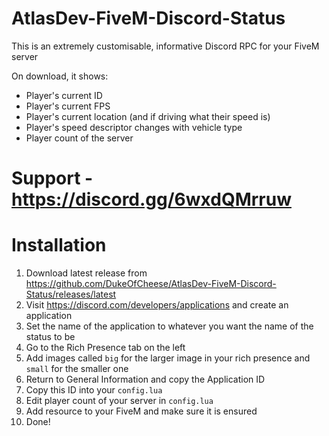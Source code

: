 # AtlasDev-FiveM-Discord-Status
This is an extremely customisable, informative Discord RPC for your FiveM server

On download, it shows:
- Player's current ID
- Player's current FPS
- Player's current location (and if driving what their speed is)
- Player's speed descriptor changes with vehicle type
- Player count of the server

# Support - https://discord.gg/6wxdQMrruw

# Installation
1. Download latest release from https://github.com/DukeOfCheese/AtlasDev-FiveM-Discord-Status/releases/latest
2. Visit https://discord.com/developers/applications and create an application
3. Set the name of the application to whatever you want the name of the status to be
4. Go to the Rich Presence tab on the left
5. Add images called `big` for the larger image in your rich presence and `small` for the smaller one
6. Return to General Information and copy the Application ID
7. Copy this ID into your `config.lua`
8. Edit player count of your server in `config.lua`
9. Add resource to your FiveM and make sure it is ensured
10. Done!
